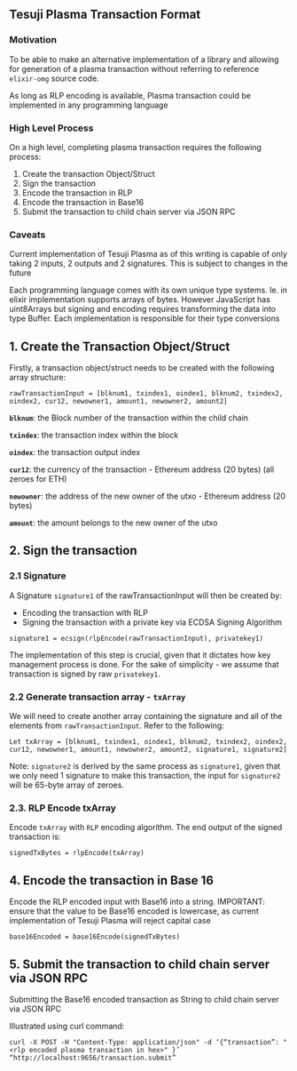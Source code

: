 ## Tesuji Plasma Transaction Format

### Motivation

To be able to make an alternative implementation of a library and allowing for generation of a plasma transaction without referring to reference `elixir-omg` source code.

As long as RLP encoding is available, Plasma transaction could be implemented in any programming language

### High Level Process

On a high level, completing plasma transaction requires the following process:

1. Create the transaction Object/Struct
2. Sign the transaction
3. Encode the transaction in RLP
4. Encode the transaction in Base16
5. Submit the transaction to child chain server via JSON RPC

### Caveats

Current implementation of Tesuji Plasma as of this writing is capable of only taking 2 inputs, 2 outputs and 2 signatures. This is subject to changes in the future

Each programming language comes with its own unique type systems. Ie. in elixir implementation supports arrays of bytes. However JavaScript has uint8Arrays but signing and encoding requires transforming the data into type Buffer. Each implementation is responsible for their type conversions


## 1. Create the Transaction Object/Struct

Firstly, a transaction object/struct needs to be created with the following array structure:

```
rawTransactionInput = [blknum1, txindex1, oindex1, blknum2, txindex2, oindex2, cur12, newowner1, amount1, newowner2, amount2]
```

**`blknum`**: the Block number of the transaction within the child chain  

**`txindex`**: the transaction index within the block

**`oindex`**: the transaction output index

**`cur12`**: the currency of the transaction - Ethereum address (20 bytes) (all zeroes for ETH)

**`newowner`**: the address of the new owner of the utxo - Ethereum address (20 bytes)

**`amount`**: the amount belongs to the new owner of the utxo

## 2. Sign the transaction

### 2.1 Signature

A Signature  `signature1` of the rawTransactionInput will then be created by:

- Encoding the transaction with RLP
- Signing the transaction with a private key via ECDSA Signing Algorithm

```
signature1 = ecsign(rlpEncode(rawTransactionInput), privatekey1)
```

The implementation of this step is crucial, given that it dictates how key management process is done.
For the sake of simplicity - we assume that transaction is signed by raw `privatekey1`.

### 2.2 Generate transaction array - `txArray`

We will need to create another array containing the signature and all of the elements from `rawTransactionInput`.
Refer to the following:

```
Let txArray = [blknum1, txindex1, oindex1, blknum2, txindex2, oindex2, cur12, newowner1, amount1, newowner2, amount2, signature1, signature2]
```

Note: `signature2` is derived by the same process as `signature1`, given that we only need 1 signature to make this transaction, the input for `signature2` will be 65-byte array of zeroes.

### 2.3. RLP Encode txArray

Encode `txArray` with `RLP` encoding algorithm.
The end output of the signed transaction is:

```
signedTxBytes = rlpEncode(txArray)
```

## 4. Encode the transaction in Base 16

Encode the RLP encoded input with Base16 into a string.
IMPORTANT: ensure that the value to be Base16 encoded is lowercase, as current  implementation of Tesuji Plasma will reject capital case

```
base16Encoded = base16Encode(signedTxBytes)
```

## 5. Submit the transaction to child chain server via JSON RPC

Submitting the Base16 encoded transaction as String to child chain server via JSON RPC

Illustrated using curl command:
```
curl -X POST -H "Content-Type: application/json" -d ‘{“transaction”: "<rlp encoded plasma transaction in hex>" }’ “http://localhost:9656/transaction.submit”
```

